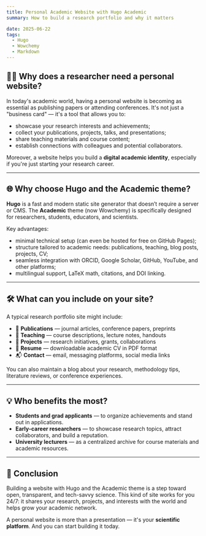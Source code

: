 ```yaml
---
title: Personal Academic Website with Hugo Academic
summary: How to build a research portfolio and why it matters

date: 2025-06-22
tags:
  - Hugo
  - Wowchemy
  - Markdown
---
```


## 🧑‍🔬 Why does a researcher need a personal website?

In today's academic world, having a personal website is becoming as essential as publishing papers or attending conferences. It's not just a "business card" — it's a tool that allows you to:

- showcase your research interests and achievements;
- collect your publications, projects, talks, and presentations;
- share teaching materials and course content;
- establish connections with colleagues and potential collaborators.

Moreover, a website helps you build a **digital academic identity**, especially if you're just starting your research career.

---

## 🌐 Why choose Hugo and the Academic theme?

**Hugo** is a fast and modern static site generator that doesn’t require a server or CMS. The **Academic** theme (now Wowchemy) is specifically designed for researchers, students, educators, and scientists.

Key advantages:

- minimal technical setup (can even be hosted for free on GitHub Pages);
- structure tailored to academic needs: publications, teaching, blog posts, projects, CV;
- seamless integration with ORCID, Google Scholar, GitHub, YouTube, and other platforms;
- multilingual support, LaTeX math, citations, and DOI linking.

---

## 🛠 What can you include on your site?

A typical research portfolio site might include:

- 📜 **Publications** — journal articles, conference papers, preprints  
- 🏫 **Teaching** — course descriptions, lecture notes, handouts  
- 📁 **Projects** — research initiatives, grants, collaborations  
- 📄 **Resume** — downloadable academic CV in PDF format  
- 📬 **Contact** — email, messaging platforms, social media links  

You can also maintain a blog about your research, methodology tips, literature reviews, or conference experiences.

---

## 💡 Who benefits the most?

- **Students and grad applicants** — to organize achievements and stand out in applications.  
- **Early-career researchers** — to showcase research topics, attract collaborators, and build a reputation.  
- **University lecturers** — as a centralized archive for course materials and academic resources.

---

## 🧭 Conclusion

Building a website with Hugo and the Academic theme is a step toward open, transparent, and tech-savvy science. This kind of site works for you 24/7: it shares your research, projects, and interests with the world and helps grow your academic network.

A personal website is more than a presentation — it's your **scientific platform**. And you can start building it today.

